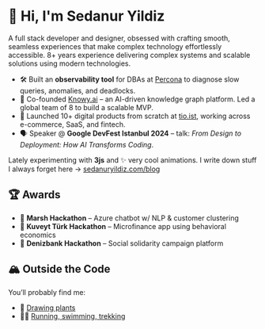 
<!--
**sedyldz/sedyldz** is a ✨ _special_ ✨ repository because its `README.md` (this file) appears on your GitHub profile.

Here are some ideas to get you started:

- 🔭 I’m currently working on ...
- 🌱 I’m currently learning ...
- 👯 I’m looking to collaborate on ...
- 🤔 I’m looking for help with ...
- 💬 Ask me about ...
- 📫 How to reach me: ...
- 😄 Pronouns: ...
- ⚡ Fun fact: ...
-->

# 👋 Hi, I'm Sedanur Yildiz

A full stack developer and designer, obsessed with crafting smooth, seamless experiences that make complex technology effortlessly accessible.
8+ years experience delivering complex systems and scalable solutions using modern technologies.

- 🛠 Built an **observability tool** for DBAs at [Percona](https://www.percona.com/) to diagnose slow queries, anomalies, and deadlocks.
- 🤖 Co-founded [Knowy.ai](https://knowy.ai) – an AI-driven knowledge graph platform. Led a global team of 8 to build a scalable MVP.
- 🧪 Launched 10+ digital products from scratch at [tio.ist](https://tio.ist/studio/), working across e-commerce, SaaS, and fintech.
- 🗣 Speaker @ **Google DevFest Istanbul 2024** – talk: *From Design to Deployment: How AI Transforms Coding*.

Lately experimenting with **3js** and ✨ very cool animations.
I write down stuff I always forget here → [sedanuryildiz.com/blog](https://sedanuryildiz.com/blog)


## 🏆 Awards

- 🥇 **Marsh Hackathon** – Azure chatbot w/ NLP & customer clustering  
- 🥇 **Kuveyt Türk Hackathon** – Microfinance app using behavioral economics  
- 🥇 **Denizbank Hackathon** – Social solidarity campaign platform  


## 🏔️ Outside the Code

You’ll probably find me:
- 🌿 [Drawing plants](https://instagram.com/roseherbier)
- 🏃‍♀️ [Running, swimming, trekking](https://www.strava.com/athletes/106911223)


